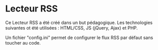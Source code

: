 # Lecteur RSS

Ce Lecteur RSS a été créé dans un but pédagogique. Les technologies suivantes ot été utilisées : HTML/CSS, JS (jQuery, Ajax) et PHP.

Un fichier "config.ini" permet de configurer le flux RSS par défaut sans toucher au code.
